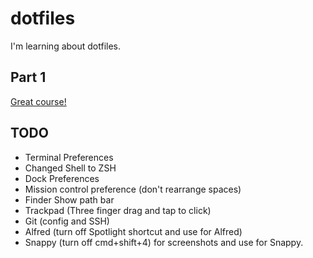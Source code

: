 # dotfiles

I'm learning about dotfiles.

## Part 1

[Great course!](https://www.udemy.com/course/dotfiles-from-start-to-finish-ish/)

## TODO

- Terminal Preferences
- Changed Shell to ZSH
- Dock Preferences
- Mission control preference (don't rearrange spaces)
- Finder Show path bar
- Trackpad (Three finger drag and tap to click)
- Git (config and SSH)
- Alfred (turn off Spotlight shortcut and use for Alfred)
- Snappy (turn off cmd+shift+4) for screenshots and use for Snappy.
